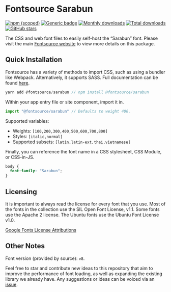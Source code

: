 # Fontsource Sarabun

[![npm (scoped)](https://img.shields.io/npm/v/@fontsource/sarabun?color=brightgreen)](https://www.npmjs.com/package/@fontsource/sarabun) [![Generic badge](https://img.shields.io/badge/fontsource-passing-brightgreen)](https://github.com/fontsource/fontsource) [![Monthly downloads](https://badgen.net/npm/dm/@fontsource/sarabun)](https://github.com/fontsource/fontsource) [![Total downloads](https://badgen.net/npm/dt/@fontsource/sarabun)](https://github.com/fontsource/fontsource) [![GitHub stars](https://img.shields.io/github/stars/fontsource/fontsource.svg?style=social&label=Star)](https://github.com/fontsource/fontsource/stargazers)

The CSS and web font files to easily self-host the “Sarabun” font. Please visit the main [Fontsource website](https://fontsource.org/fonts/sarabun) to view more details on this package.

## Quick Installation

Fontsource has a variety of methods to import CSS, such as using a bundler like Webpack. Alternatively, it supports SASS. Full documentation can be found [here](https://fontsource.org/docs/introduction).

```javascript
yarn add @fontsource/sarabun // npm install @fontsource/sarabun
```

Within your app entry file or site component, import it in.

```javascript
import "@fontsource/sarabun" // Defaults to weight 400.
```

Supported variables:

- Weights: `[100,200,300,400,500,600,700,800]`
- Styles: `[italic,normal]`
- Supported subsets: `[latin,latin-ext,thai,vietnamese]`

Finally, you can reference the font name in a CSS stylesheet, CSS Module, or CSS-in-JS.

```css
body {
  font-family: "Sarabun";
}
```

## Licensing

It is important to always read the license for every font that you use.
Most of the fonts in the collection use the SIL Open Font License, v1.1. Some fonts use the Apache 2 license. The Ubuntu fonts use the Ubuntu Font License v1.0.

[Google Fonts License Attributions](https://fonts.google.com/attribution)

## Other Notes

Font version (provided by source): `v8`.

Feel free to star and contribute new ideas to this repository that aim to improve the performance of font loading, as well as expanding the existing library we already have. Any suggestions or ideas can be voiced via an [issue](https://github.com/fontsource/fontsource/issues).
